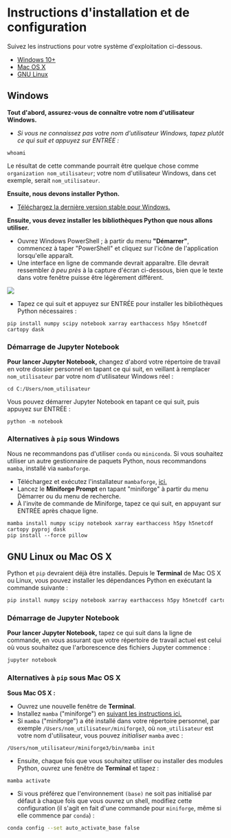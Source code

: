 
Instructions d'installation et de configuration
===============================================

Suivez les instructions pour votre système d'exploitation ci-dessous.

- [Windows 10+](#Windows)
- [Mac OS X](#GNU-Linux-ou-Mac-OS-X)
- [GNU Linux](#GNU-Linux-ou-Mac-OS-X)


Windows
-------------------

**Tout d'abord, assurez-vous de connaître votre nom d'utilisateur Windows.**

- *Si vous ne connaissez pas votre nom d'utilisateur Windows, tapez plutôt ce qui suit et appuyez sur ENTRÉE :*
```
whoami
```

Le résultat de cette commande pourrait être quelque chose comme `organization
nom_utilisateur`; votre nom d'utilisateur Windows, dans cet exemple, serait `nom_utilisateur`.

**Ensuite, nous devons installer Python.**

- [Téléchargez la dernière version stable pour Windows.](https://www.python.org/downloads/windows/)

**Ensuite, vous devez installer les bibliothèques Python que nous allons utiliser.**

- Ouvrez Windows PowerShell ; à partir du menu **"Démarrer"**, commencez à taper "PowerShell" et cliquez sur l'icône de l'application lorsqu'elle apparaît.
- Une interface en ligne de commande devrait apparaître. Elle devrait ressembler *à peu près* à la capture d'écran ci-dessous, bien que le texte dans votre fenêtre puisse être légèrement différent.

![]([./images/capture_OSGeo4W.png](https://github.com/OpenClimateScience/M1-Open-Climate-Data/blob/main/images/capture_OSGeo4W.png))

- Tapez ce qui suit et appuyez sur ENTRÉE pour installer les bibliothèques Python nécessaires :
```
pip install numpy scipy notebook xarray earthaccess h5py h5netcdf cartopy dask
```


### Démarrage de Jupyter Notebook

**Pour lancer Jupyter Notebook,** changez d'abord votre répertoire de travail en votre dossier personnel en tapant ce qui suit, en veillant à remplacer `nom_utilisateur` par votre nom d'utilisateur Windows réel :
```
cd C:/Users/nom_utilisateur
```

Vous pouvez démarrer Jupyter Notebook en tapant ce qui suit, puis appuyez sur ENTRÉE :
```
python -m notebook
```


### Alternatives à `pip` sous Windows

Nous ne recommandons pas d'utiliser `conda` ou `miniconda`. Si vous souhaitez utiliser un autre gestionnaire de paquets Python, nous recommandons `mamba`, installé via `mambaforge`.

- Téléchargez et exécutez l'installateur `mambaforge`, [ici.](https://github.com/conda-forge/miniforge#mambaforge)
- Lancez le **Miniforge Prompt** en tapant "miniforge" à partir du menu Démarrer ou du menu de recherche.
- À l'invite de commande de Miniforge, tapez ce qui suit, en appuyant sur ENTRÉE après chaque ligne.

```
mamba install numpy scipy notebook xarray earthaccess h5py h5netcdf cartopy pyproj dask
pip install --force pillow
```


GNU Linux ou Mac OS X
---------------------

Python et `pip` devraient déjà être installés. Depuis le **Terminal** de Mac OS X ou Linux, vous pouvez installer les dépendances Python en exécutant la commande suivante :

```sh
pip install numpy scipy notebook xarray earthaccess h5py h5netcdf cartopy dask
```


### Démarrage de Jupyter Notebook

**Pour lancer Jupyter Notebook,** tapez ce qui suit dans la ligne de commande, en vous assurant que votre répertoire de travail actuel est celui où vous souhaitez que l'arborescence des fichiers Jupyter commence :

```sh
jupyter notebook
```


### Alternatives à `pip` sous Mac OS X

**Sous Mac OS X :**

- Ouvrez une nouvelle fenêtre de **Terminal**.
- Installez `mamba` ("miniforge") en [suivant les instructions ici.](https://github.com/conda-forge/miniforge?tab=readme-ov-file#unix-like-platforms-mac-os--linux)
- Si `mamba` ("miniforge") a été installé dans votre répertoire personnel, par exemple `/Users/nom_utilisateur/miniforge3`, où `nom_utilisateur` est votre nom d'utilisateur, vous pouvez *initialiser* `mamba` avec :
```
/Users/nom_utilisateur/miniforge3/bin/mamba init
```
- Ensuite, chaque fois que vous souhaitez utiliser ou installer des modules Python, ouvrez une fenêtre de **Terminal** et tapez :
```
mamba activate
```
- Si vous préférez que l'environnement `(base)` ne soit pas initialisé par défaut à chaque fois que vous ouvrez un shell, modifiez cette configuration (il s'agit en fait d'une commande pour `miniforge`, même si elle commence par `conda`) :
```sh
conda config --set auto_activate_base false
```
